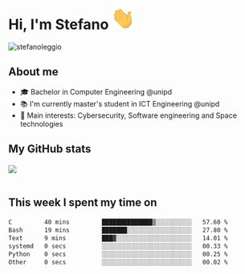 # Hi, I'm Stefano <img src="https://raw.githubusercontent.com/stefanoleggio/stefanoleggio/main/images/wave.gif" width="45px">

<p align="left"> <img src="https://komarev.com/ghpvc/?username=stefanoleggio&label=Views&color=blue&style=plastic" alt="stefanoleggio" /></p>

## About me
- 🎓 Bachelor in Computer Engineering @unipd
- 📚 I'm currently master's student in ICT Engineering @unipd
- 🎯 Main interests: Cybersecurity, Software engineering and Space technologies


## My GitHub stats

<a href="https://github.com/anuraghazra/github-readme-stats" >
  <img align="center" src="https://github-readme-stats.vercel.app/api/top-langs/?username=stefanoleggio&langs_count=10&hide=jupyter%20notebook,html,blade&layout=compact&count_private=true&theme=swift" />
</a>
</br>
</br>

## This week I spent my time on


<!--START_SECTION:waka-->

```text
C         40 mins         ██████████████▒░░░░░░░░░░   57.60 %
Bash      19 mins         ███████░░░░░░░░░░░░░░░░░░   27.80 %
Text      9 mins          ███▓░░░░░░░░░░░░░░░░░░░░░   14.01 %
systemd   0 secs          ░░░░░░░░░░░░░░░░░░░░░░░░░   00.33 %
Python    0 secs          ░░░░░░░░░░░░░░░░░░░░░░░░░   00.25 %
Other     0 secs          ░░░░░░░░░░░░░░░░░░░░░░░░░   00.02 %
```

<!--END_SECTION:waka-->
